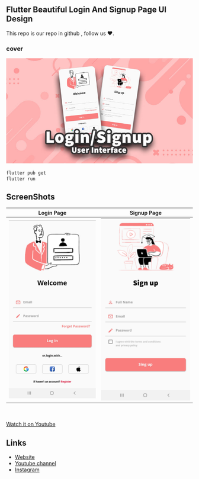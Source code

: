 ## Flutter Beautiful Login And Signup Page UI Design

This repo is our repo in github , follow us ❤.

### cover
![Flutter Beautiful Login And Signup Page Cover](./assets/images/cover.jpg?raw=true "Optional Title")

```
flutter pub get
flutter run
```
## ScreenShots

Login Page | Signup Page
--- | ---
![Flutter login ui](./assets/images/login_image.jpg?raw=true "Optional Title") | ![Flutter signup ui](./assets/images/signup_image.jpg?raw=true "Optional Title")


<br><br>
[Watch it on Youtube](https://youtube.com)


## Links

* [Website](https://phloxcompany.com)
* [Youtube channel](https://www.youtube.com)
* [Instagram](https://instagram.com/phloxcompany)